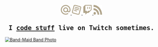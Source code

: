 <div align="center">
    <a href="mailto:seyluofficial@gmail.com" title="gmail">
        <img width="32" height="32" src="/static/icons/mail.svg" alt="Gmail Icon" >
    </a>
    <a href="https://seylu.github.io/resume/mj_sabit_resume.pdf" title="Resume">
        <img width="32" height="32" src="/static/icons/cv.svg" alt="Resume Icon" >
    </a>
    <a href="https://twitch.com/seylu_dev" title="Twitch">
        <img width="32" height="32" src="/static/icons/twitch.svg" alt="Twitch Icon" >
    </a>
    <a href="https://seylu.pages.dev" title="Blog">
        <img width="28" height="32" src="/static/icons/rss.svg" alt="Blog Icon" >
    </a>
</div>
<div align="center">
    <samp><h2>I <ins>code stuff</ins> live on Twitch sometimes.</h2></samp>
</div>
<a href="https://www.youtube.com/watch?v=QbyQCJn6rYg">
    <img src="/static/images/bandmaid_unleash.png" alt="Band-Maid Band Photo" >
</a>
